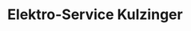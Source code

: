 ---
title: "Elektro-Service Kulzinger"
url: /ladenburg/elektro-service-kulzinger/
shop: Elektronik
---